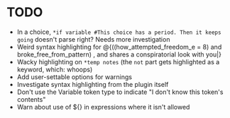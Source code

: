 # TODO

- In a choice, `*if variable #This choice has a period. Then it keeps going` doesn't parse right? Needs more investigation
- Weird syntax highlighting for @{((how_attempted_freedom_e = 8) and broke_free_from_pattern) , and shares a conspiratorial look with you|}
- Wacky highlighting on `*temp notes` (the `not` part gets highlighted as a keyword, which: whoops)
- Add user-settable options for warnings
- Investigate syntax highlighting from the plugin itself
- Don't use the Variable token type to indicate "I don't know this token's contents"
- Warn about use of ${} in expressions where it isn't allowed
